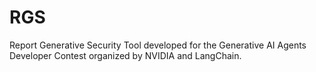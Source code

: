# RGS
Report Generative Security Tool developed for the Generative AI Agents Developer Contest organized by NVIDIA and LangChain.
